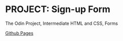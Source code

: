 # PROJECT: Sign-up Form

The Odin Project, Intermediate HTML and CSS, Forms

[Github Pages](https://chrscmpl.github.io/odin-sign-up-form/)
